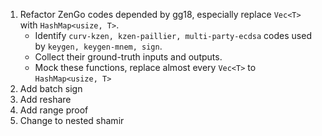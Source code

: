 1. Refactor ZenGo codes depended by gg18, especially replace `Vec<T>` with `HashMap<usize, T>`.
    * Identify `curv-kzen, kzen-paillier, multi-party-ecdsa` codes used by `keygen, keygen-mnem, sign`.
    * Collect their ground-truth inputs and outputs.
    * Mock these functions, replace almost every `Vec<T>` to `HashMap<usize, T>`
2. Add batch sign
3. Add reshare
4. Add range proof
5. Change to nested shamir